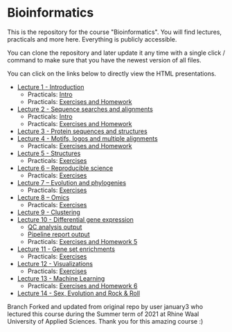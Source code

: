 # Bioinformatics

This is the repository for the course "Bioinformatics". You will find
lectures, practicals and more here. Everything is publicly accessible.

You can clone the repository and later update it any time with a single click / command to
make sure that you have the newest version of all files. 

You can click on the links below to directly view the HTML presentations.

 * [Lecture 1 - Introduction](https://january3.github.io/Bioinformatics/Lectures/lecture_01/weiner_BE_22_lecture_01.html)
    * Practicals: [Intro](https://january3.github.io/Bioinformatics/Practicals/practicals_01/weiner_BE_22_practicals_01.html)
    * Practicals: [Exercises and Homework](https://january3.github.io/Bioinformatics/Practicals/practicals_01/weiner_BE_22_practicals_01_exercises.html)
 * [Lecture 2 - Sequence searches and alignments](https://january3.github.io/Bioinformatics/Lectures/lecture_02_070421/weiner_BE_22_lecture_07042021.html)
    * Practicals: [Intro](https://january3.github.io/Bioinformatics/Practicals/practicals_01_080421/weiner_BE_22_practicals_08042021.html)
    * Practicals: [Exercises and Homework](https://january3.github.io/Bioinformatics/Practicals/practicals_01_080421/weiner_BE_22_practicals_08042021_exercises.html)
 * [Lecture 3 - Protein sequences and structures](https://january3.github.io/Bioinformatics/Lectures/lecture_03_140421/weiner_BE_22_lecture_14042021.html)
 * [Lecture 4 - Motifs, logos and multiple alignments](https://january3.github.io/Bioinformatics/Lectures/lecture_04_210421/weiner_BE_22_lecture_21042021.html)
    * Practicals: [Exercises and Homework](https://january3.github.io/Bioinformatics/Practicals/practicals_02_220421/weiner_BE_22_practicals_02_220421_exercises.html)
 * [Lecture 5 - Structures](https://january3.github.io/Bioinformatics/Lectures/lecture_05_280421/weiner_BE_22_lecture_28042021.html)
    * Practicals: [Exercises](https://january3.github.io/Bioinformatics/Practicals/practicals_03_290421/weiner_BE_22_practicals_03_290421_exercises.html) 
 * [Lecture 6 – Reproducible science](https://january3.github.io/Bioinformatics/Lectures/lecture_06_050521/weiner_BE_22_lecture_05052021.html)
    * Practicals: [Exercises](https://january3.github.io/Bioinformatics/Practicals/practicals_04_060321/weiner_BE_22_practicals_04_060521_exercises.html)
 * [Lecture 7 – Evolution and phylogenies](https://january3.github.io/Bioinformatics/Lectures/lecture_07_190521/weiner_BE_22_lecture_19052021.html)
    * Practicals: [Exercises](https://january3.github.io/Bioinformatics/Practicals/practicals_05_200521/weiner_BE_22_practicals_05_200521_exercises.html)
 * [Lecture 8 – Omics](https://january3.github.io/Bioinformatics/Lectures/lecture_08_260521/weiner_BE_22_lecture_26052021.html)
    * Practicals: [Exercises](https://january3.github.io/Bioinformatics/Practicals/practicals_06_270521/weiner_BE_22_practicals_06_270521_exercises.html)
 * [Lecture 9 - Clustering](https://january3.github.io/Bioinformatics/Lectures/lecture_09_020621/weiner_BE_22_lecture_02062021.html)
 * [Lecture 10 - Differential gene expression](https://january3.github.io/Bioinformatics/Lectures/lecture_10_090621/weiner_BE_22_lecture_09062021.html)
    * [QC analysis output](https://january3.github.io/Bioinformatics/Lectures/lecture_10_090621/multiqc.all_samples.all_mates.qc_report.html)
    * [Pipeline report output](https://january3.github.io/Bioinformatics/Datasets/GSE156063_report.html)
    * Practicals: [Exercises and Homework 5](https://january3.github.io/Bioinformatics/Practicals/practicals_07_100621/weiner_BE_22_practicals_07_100621_exercises.html) 
 * [Lecture 11 - Gene set enrichments](https://january3.github.io/Bioinformatics/Lectures/lecture_11_160621/weiner_BE_22_lecture_16062021.html)
    * Practicals: [Exercises](https://january3.github.io/Bioinformatics/Practicals/practicals_08_170621/weiner_BE_22_practicals_08_170621_exercises.html)
 * [Lecture 12 - Visualizations](https://january3.github.io/Bioinformatics/Lectures/lecture_12_230621/weiner_BE_22_lecture_23062021.html)
    * Practicals: [Exercises](https://january3.github.io/Bioinformatics/Practicals/practicals_09_240621/weiner_BE_22_practicals_09_240621_exercises.html)
 * [Lecture 13 - Machine Learning](https://january3.github.io/Bioinformatics/Lectures/lecture_13_300621/weiner_BE_22_lecture_30062021.html)
    * Practicals: [Exercises and Homework 6](https://january3.github.io/Bioinformatics/Practicals/practicals_10_010721/weiner_BE_22_practicals_10_010721_exercises.html)
 * [Lecture 14 - Sex, Evolution and Rock & Roll](https://january3.github.io/Bioinformatics/Lectures/lecture_14_070721/weiner_BE_22_lecture_070721.html)





Branch Forked and updated from original repo by user january3 who lectured this course during the Summer term of 2021 at Rhine Waal University of Applied Sciences. Thank you for this amazing course :)

